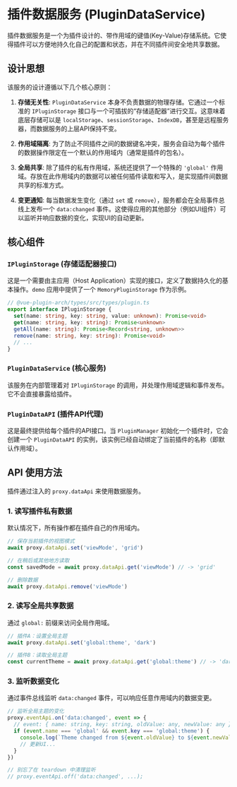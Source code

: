 # 插件数据服务 (PluginDataService)

插件数据服务是一个为插件设计的、带作用域的键值(Key-Value)存储系统。它使得插件可以方便地持久化自己的配置和状态，并在不同插件间安全地共享数据。

## 设计思想

该服务的设计遵循以下几个核心原则：

1.  **存储无关性**: `PluginDataService` 本身不负责数据的物理存储。它通过一个标准的 `IPluginStorage` 接口与一个可插拔的“存储适配器”进行交互。这意味着底层存储可以是 `localStorage`、`sessionStorage`、`IndexDB`，甚至是远程服务器，而数据服务的上层API保持不变。

2.  **作用域隔离**: 为了防止不同插件之间的数据键名冲突，服务会自动为每个插件的数据操作限定在一个默认的作用域内（通常是插件的包名）。

3.  **全局共享**: 除了插件的私有作用域，系统还提供了一个特殊的 `'global'` 作用域。存放在此作用域内的数据可以被任何插件读取和写入，是实现插件间数据共享的标准方式。

4.  **变更通知**: 每当数据发生变化（通过 `set` 或 `remove`），服务都会在全局事件总线上发布一个 `data:changed` 事件。这使得应用的其他部分（例如UI组件）可以监听并响应数据的变化，实现UI的自动更新。

## 核心组件

### `IPluginStorage` (存储适配器接口)

这是一个需要由主应用（Host Application）实现的接口，定义了数据持久化的基本操作。`demo` 应用中提供了一个 `MemoryPluginStorage` 作为示例。

```typescript
// @vue-plugin-arch/types/src/types/plugin.ts
export interface IPluginStorage {
  set(name: string, key: string, value: unknown): Promise<void>
  get(name: string, key: string): Promise<unknown>
  getAll(name: string): Promise<Record<string, unknown>>
  remove(name: string, key: string): Promise<void>
  // ...
}
```

### `PluginDataService` (核心服务)

该服务在内部管理着对 `IPluginStorage` 的调用，并处理作用域逻辑和事件发布。它不会直接暴露给插件。

### `PluginDataAPI` (插件API代理)

这是最终提供给每个插件的API接口。当 `PluginManager` 初始化一个插件时，它会创建一个 `PluginDataAPI` 的实例，该实例已经自动绑定了当前插件的名称（即默认作用域）。

## API 使用方法

插件通过注入的 `proxy.dataApi` 来使用数据服务。

### 1. 读写插件私有数据

默认情况下，所有操作都在插件自己的作用域内。

```typescript
// 保存当前插件的视图模式
await proxy.dataApi.set('viewMode', 'grid')

// 在稍后或其他地方读取
const savedMode = await proxy.dataApi.get('viewMode') // -> 'grid'

// 删除数据
await proxy.dataApi.remove('viewMode')
```

### 2. 读写全局共享数据

通过 `global:` 前缀来访问全局作用域。

```typescript
// 插件A：设置全局主题
await proxy.dataApi.set('global:theme', 'dark')

// 插件B：读取全局主题
const currentTheme = await proxy.dataApi.get('global:theme') // -> 'dark'
```

### 3. 监听数据变化

通过事件总线监听 `data:changed` 事件，可以响应任意作用域内的数据变更。

```typescript
// 监听全局主题的变化
proxy.eventApi.on('data:changed', event => {
  // event: { name: string, key: string, oldValue: any, newValue: any }
  if (event.name === 'global' && event.key === 'global:theme') {
    console.log(`Theme changed from ${event.oldValue} to ${event.newValue}`)
    // 更新UI...
  }
})

// 别忘了在 teardown 中清理监听
// proxy.eventApi.off('data:changed', ...);
```
